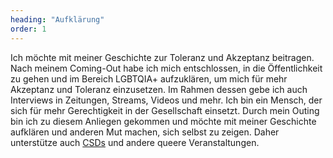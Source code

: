 ```yaml
---
heading: "Aufklärung"
order: 1
---
```

Ich möchte mit meiner Geschichte zur Toleranz und Akzeptanz beitragen. Nach meinem Coming-Out habe ich mich entschlossen, in die Öffentlichkeit zu gehen und im Bereich LGBTQIA+ aufzuklären, um mich für mehr Akzeptanz und Toleranz einzusetzen. Im Rahmen dessen gebe ich auch Interviews in Zeitungen, Streams, Videos und mehr. Ich bin ein Mensch, der sich für mehr Gerechtigkeit in der Gesellschaft einsetzt. Durch mein Outing bin ich zu diesem Anliegen gekommen und möchte mit meiner Geschichte aufklären und anderen Mut machen, sich selbst zu zeigen. Daher unterstütze auch [CSDs](https://csd-deutschland.de) und andere queere Veranstaltungen.